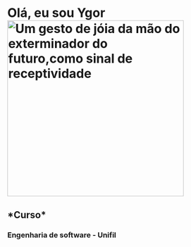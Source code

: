 <h1> Olá, eu sou Ygor <img src="https://i.gifer.com/3WWq.gif" alt="Um gesto de jóia da mão do exterminador do futuro,como sinal de receptividade" width="400" > </h1>

<h2>*Curso*</h2>
<h3>Engenharia de software - Unifil</h3>


